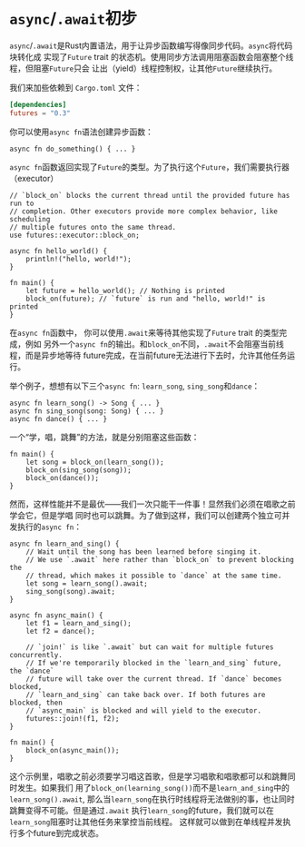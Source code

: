 # `async`/`.await`初步

`async`/`.await`是Rust内置语法，用于让异步函数编写得像同步代码。`async`将代码块转化成 实现了`Future` trait 的状态机。使用同步方法调用阻塞函数会阻塞整个线程，但阻塞`Future`只会 让出（yield）线程控制权，让其他`Future`继续执行。

我们来加些依赖到 `Cargo.toml` 文件：

```toml
[dependencies]
futures = "0.3"
```

你可以使用`async fn`语法创建异步函数：

```rust,edition2018
async fn do_something() { ... }
```

`async fn`函数返回实现了`Future`的类型。为了执行这个`Future`，我们需要执行器（executor）

```rust,edition2018
// `block_on` blocks the current thread until the provided future has run to
// completion. Other executors provide more complex behavior, like scheduling
// multiple futures onto the same thread.
use futures::executor::block_on;

async fn hello_world() {
    println!("hello, world!");
}

fn main() {
    let future = hello_world(); // Nothing is printed
    block_on(future); // `future` is run and "hello, world!" is printed
}
```

在`async fn`函数中， 你可以使用`.await`来等待其他实现了`Future` trait 的类型完成，例如 另外一个`async fn`的输出。和`block_on`不同，`.await`不会阻塞当前线程，而是异步地等待 future完成，在当前future无法进行下去时，允许其他任务运行。

举个例子，想想有以下三个`async fn`: `learn_song`, `sing_song`和`dance`：

```rust,ignore
async fn learn_song() -> Song { ... }
async fn sing_song(song: Song) { ... }
async fn dance() { ... }
```

一个“学，唱，跳舞”的方法，就是分别阻塞这些函数：

```rust,ignore
fn main() {
    let song = block_on(learn_song());
    block_on(sing_song(song));
    block_on(dance());
}
```

然而，这样性能并不是最优——我们一次只能干一件事！显然我们必须在唱歌之前学会它，但是学唱 同时也可以跳舞。为了做到这样，我们可以创建两个独立可并发执行的`async fn`：

```rust,ignore
async fn learn_and_sing() {
    // Wait until the song has been learned before singing it.
    // We use `.await` here rather than `block_on` to prevent blocking the
    // thread, which makes it possible to `dance` at the same time.
    let song = learn_song().await;
    sing_song(song).await;
}

async fn async_main() {
    let f1 = learn_and_sing();
    let f2 = dance();

    // `join!` is like `.await` but can wait for multiple futures concurrently.
    // If we're temporarily blocked in the `learn_and_sing` future, the `dance`
    // future will take over the current thread. If `dance` becomes blocked,
    // `learn_and_sing` can take back over. If both futures are blocked, then
    // `async_main` is blocked and will yield to the executor.
    futures::join!(f1, f2);
}

fn main() {
    block_on(async_main());
}
```

这个示例里，唱歌之前必须要学习唱这首歌，但是学习唱歌和唱歌都可以和跳舞同时发生。如果我们 用了`block_on(learning_song())`而不是`learn_and_sing`中的`learn_song().await`, 那么当`learn_song`在执行时线程将无法做别的事，也让同时跳舞变得不可能。但是通过`.await` 执行`learn_song`的future，我们就可以在`learn_song`阻塞时让其他任务来掌控当前线程。 这样就可以做到在单线程并发执行多个future到完成状态。
